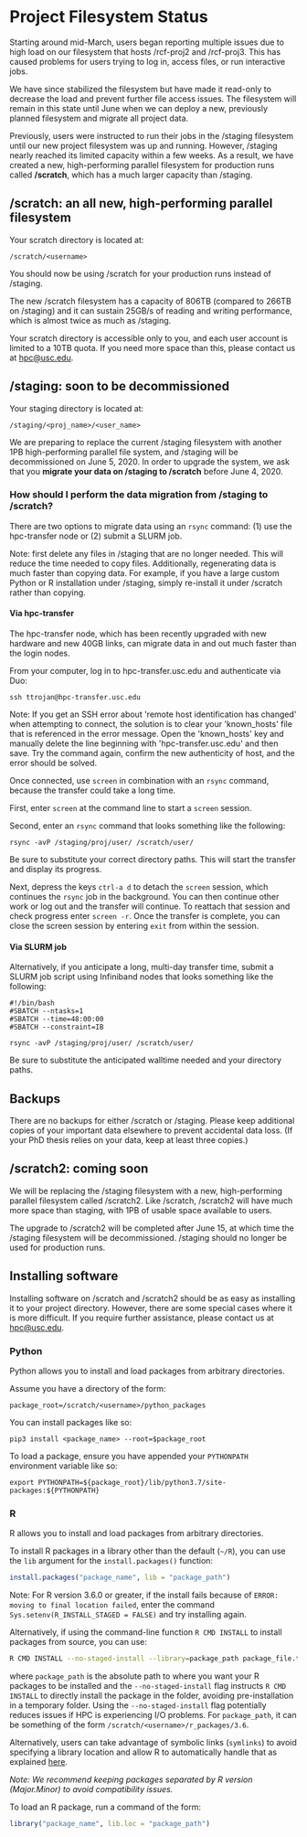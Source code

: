 # Project Filesystem Status

Starting around mid-March, users began reporting multiple issues due to high load on our filesystem that hosts /rcf-proj2 and /rcf-proj3. This has caused problems for users trying to log in, access files, or run interactive jobs.

We have since stabilized the filesystem but have made it read-only to decrease the load and prevent further file access issues. The filesystem will remain in this state until June when we can deploy a new, previously planned filesystem and migrate all project data.

Previously, users were instructed to run their jobs in the /staging filesystem until our new project filesystem was up and running. However, /staging nearly reached its limited capacity within a few weeks. As a result, we have created a new, high-performing parallel filesystem for production runs called **/scratch**, which has a much larger capacity than /staging.

## /scratch: an all new, high-performing parallel filesystem

Your scratch directory is located at:

    /scratch/<username>

You should now be using /scratch for your production runs instead of /staging.

The new /scratch filesystem has a capacity of 806TB (compared to 266TB on /staging) and it can sustain 25GB/s of reading and writing performance, which is almost twice as much as /staging.

Your scratch directory is accessible only to you, and each user account is limited to a 10TB quota. If you need more space than this, please contact us at hpc@usc.edu.

## /staging: soon to be decommissioned

Your staging directory is located at:

    /staging/<proj_name>/<user_name>

We are preparing to replace the current /staging filesystem with another 1PB high-performing parallel file system, and /staging will be decommissioned on June 5, 2020. In order to upgrade the system, we ask that you **migrate your data on /staging to /scratch** before June 4, 2020.

### How should I perform the data migration from /staging to /scratch?

There are two options to migrate data using an `rsync` command: (1) use the hpc-transfer node or (2) submit a SLURM job.

Note: first delete any files in /staging that are no longer needed. This will reduce the time needed to copy files. Additionally, regenerating data is much faster than copying data. For example, if you have a large custom Python or R installation under /staging, simply re-install it under /scratch rather than copying.

#### Via hpc-transfer

The hpc-transfer node, which has been recently upgraded with new hardware and new 40GB links, can migrate data in and out much faster than the login nodes.

From your computer, log in to hpc-transfer.usc.edu and authenticate via Duo:

```
ssh ttrojan@hpc-transfer.usc.edu
```

Note: If you get an SSH error about 'remote host identification has changed' when attempting to connect, the solution is to clear your 'known_hosts' file that is referenced in the error message. Open the 'known_hosts' key and manually delete the line beginning with 'hpc-transfer.usc.edu' and then save. Try the command again, confirm the new authenticity of host, and the error should be solved.

Once connected, use `screen` in combination with an `rsync` command, because the transfer could take a long time.

First, enter `screen` at the command line to start a `screen` session.

Second, enter an `rsync` command that looks something like the following:

```
rsync -avP /staging/proj/user/ /scratch/user/
```

Be sure to substitute your correct directory paths. This will start the transfer and display its progress.

Next, depress the keys `ctrl-a d` to detach the `screen` session, which continues the `rsync` job in the background. You can then continue other work or log out and the transfer will continue. To reattach that session and check progress enter `screen -r`. Once the transfer is complete, you can close the screen session by entering `exit` from within the session.

#### Via SLURM job

Alternatively, if you anticipate a long, multi-day transfer time, submit a SLURM job script using Infiniband nodes that looks something like the following:

```
#!/bin/bash
#SBATCH --ntasks=1
#SBATCH --time=48:00:00
#SBATCH --constraint=IB

rsync -avP /staging/proj/user/ /scratch/user/
```

Be sure to substitute the anticipated walltime needed and your directory paths.

## Backups

There are no backups for either /scratch or /staging. Please keep additional copies of your important data elsewhere to prevent accidental data loss. (If your PhD thesis relies on your data, keep at least three copies.)

## /scratch2: coming soon

We will be replacing the /staging filesystem with a new, high-performing parallel filesystem called /scratch2. Like /scratch, /scratch2 will have much more space than staging, with 1PB of usable space available to users.

The upgrade to /scratch2 will be completed after June 15, at which time the /staging filesystem will be decommissioned. /staging should no longer be used for production runs.

## Installing software

Installing software on /scratch and /scratch2 should be as easy as installing it to your project directory. However, there are some special cases where it is more difficult. If you require further assistance, please contact us at hpc@usc.edu.

### Python

Python allows you to install and load packages from arbitrary directories.

Assume you have a directory of the form:

    package_root=/scratch/<username>/python_packages

You can install packages like so:

    pip3 install <package_name> --root=$package_root

To load a package, ensure you have appended your `PYTHONPATH` environment variable like so:

    export PYTHONPATH=${package_root}/lib/python3.7/site-packages:${PYTHONPATH}

### R

R allows you to install and load packages from arbitrary directories.

To install R packages in a library other than the default (`~/R`), you can use the `lib` argument for the `install.packages()` function:

```r
install.packages("package_name", lib = "package_path")
```

Note: For R version 3.6.0 or greater, if the install fails because of `ERROR: moving to final location failed`, enter the command `Sys.setenv(R_INSTALL_STAGED = FALSE)` and try installing again.

Alternatively, if using the command-line function `R CMD INSTALL` to install packages from source, you can use:

```sh
R CMD INSTALL --no-staged-install --library=package_path package_file.tar.gz
```

where `package_path` is the absolute path to where you want your R packages to be installed and the `--no-staged-install` flag instructs `R CMD INSTALL` to directly install the package in the folder, avoiding pre-installation in a temporary folder. Using the `--no-staged-install` flag potentially reduces issues if HPC is experiencing I/O problems. For `package_path`, it can be something of the form `/scratch/<username>/r_packages/3.6`.

Alternatively, users can take advantage of symbolic links (`symlinks`) to avoid specifying a library location and allow R to automatically handle that as explained [here](https://hpcc.usc.edu/resources/documentation/r/).

*Note: We recommend keeping packages separated by R version (Major.Minor) to avoid compatibility issues.*

To load an R package, run a command of the form:

```r
library("package_name", lib.loc = "package_path")
```
